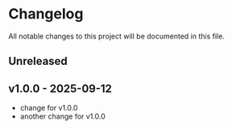 # Changelog

All notable changes to this project will be documented in this file.

## Unreleased

## v1.0.0 - 2025-09-12

- change for v1.0.0
- another change for v1.0.0